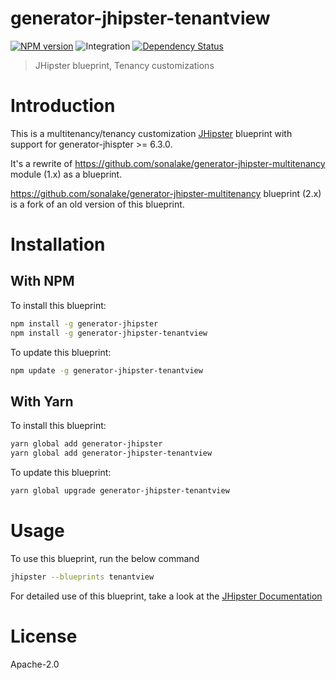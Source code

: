 # generator-jhipster-tenantview
[![NPM version][npm-image]][npm-url] ![Integration](https://github.com/mshima/generator-jhipster-tenantview/workflows/Integration/badge.svg) [![Dependency Status][daviddm-image]][daviddm-url]
> JHipster blueprint, Tenancy customizations

# Introduction

This is a multitenancy/tenancy customization [JHipster](https://www.jhipster.tech/) blueprint with support for generator-jhispter >= 6.3.0.

It's a rewrite of https://github.com/sonalake/generator-jhipster-multitenancy module (1.x) as a blueprint.

https://github.com/sonalake/generator-jhipster-multitenancy blueprint (2.x) is a fork of an old version of this blueprint.

# Installation

## With NPM

To install this blueprint:

```bash
npm install -g generator-jhipster
npm install -g generator-jhipster-tenantview
```

To update this blueprint:

```bash
npm update -g generator-jhipster-tenantview
```

## With Yarn

To install this blueprint:

```bash
yarn global add generator-jhipster
yarn global add generator-jhipster-tenantview
```

To update this blueprint:

```bash
yarn global upgrade generator-jhipster-tenantview
```

# Usage

To use this blueprint, run the below command

```bash
jhipster --blueprints tenantview
```

For detailed use of this blueprint, take a look at the [JHipster Documentation](https://www.jhipster.tech/creating-an-app/)

# License

Apache-2.0


[npm-image]: https://img.shields.io/npm/v/generator-jhipster-tenantview.svg
[npm-url]: https://npmjs.org/package/generator-jhipster-tenantview
[travis-image]: https://travis-ci.org/mshima/generator-jhipster-tenantview.svg?branch=master
[travis-url]: https://travis-ci.org/mshima/generator-jhipster-tenantview
[daviddm-image]: https://david-dm.org/mshima/generator-jhipster-tenantview.svg?theme=shields.io
[daviddm-url]: https://david-dm.org/mshima/generator-jhipster-tenantview
